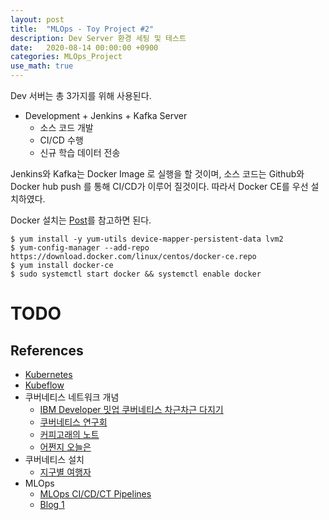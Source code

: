 ```yaml
---
layout: post
title:  "MLOps - Toy Project #2"
description: Dev Server 환경 세팅 및 테스트
date:   2020-08-14 00:00:00 +0900
categories: MLOps_Project
use_math: true
---
```


Dev 서버는 총 3가지를 위해 사용된다.

- Development + Jenkins + Kafka Server
    - 소스 코드 개발
    - CI/CD 수행
    - 신규 학습 데이터 전송

Jenkins와 Kafka는 Docker Image 로 실행을 할 것이며, 소스 코드는 Github와 Docker hub push 를 통해 CI/CD가 이루어 질것이다. 따라서 Docker CE를 우선 설치하였다.

Docker 설치는 [Post](https://byeongjokim.github.io/posts/install-kubeflow/)를 참고하면 된다.

```
$ yum install -y yum-utils device-mapper-persistent-data lvm2
$ yum-config-manager --add-repo https://download.docker.com/linux/centos/docker-ce.repo
$ yum install docker-ce
$ sudo systemctl start docker && systemctl enable docker
```

# TODO

## References
- [Kubernetes](https://kubernetes.io/docs/home/)
- [Kubeflow](https://www.kubeflow.org/docs/)
- 쿠버네티스 네트워크 개념
    - [IBM Developer 밋업 쿠버네티스 차근차근 다지기](https://www.youtube.com/watch?v=l42GttmnnZ4)
    - [쿠버네티스 연구회](https://www.youtube.com/watch?v=q1k_iOB3yig)
    - [커피고래의 노트](https://coffeewhale.com/)
    - [어쩐지 오늘은](https://zzsza.github.io/category/mlops/)
- 쿠버네티스 설치
    - [지구별 여행자](https://www.kangwoo.kr/2020/02/17/pc%EC%97%90-kubeflow-%EC%84%A4%EC%B9%98%ED%95%98%EA%B8%B0-1%EB%B6%80-nvidia-%EB%93%9C%EB%9D%BC%EC%9D%B4%EB%B2%84-docker-%EC%84%A4%EC%B9%98%ED%95%98%EA%B8%B0/)
- MLOps
    - [MLOps CI/CD/CT Pipelines](https://cloud.google.com/solutions/machine-learning/mlops-continuous-delivery-and-automation-pipelines-in-machine-learning)
    - [Blog 1](https://growingdata.com.au/mlops-ci-cd-for-machine-learning-pipelines-model-deployment-with-kubeflow/?preview=true&_thumbnail_id=5121)

